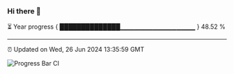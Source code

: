 ### Hi there 👋

⏳ Year progress { ██████████████▁▁▁▁▁▁▁▁▁▁▁▁▁▁▁▁ } 48.52 %

---

⏰ Updated on Wed, 26 Jun 2024 13:35:59 GMT

![Progress Bar CI](https://github.com/IshwaranRudhara/GIT-ACTION/workflows/Progress%20Bar%20CI/badge.svg)

